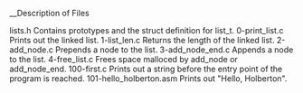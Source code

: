 __Description of Files

lists.h
Contains prototypes and the struct definition for list_t.
0-print_list.c
Prints out the linked list.
1-list_len.c
Returns the length of the linked list.
2-add_node.c
Prepends a node to the list.
3-add_node_end.c
Appends a node to the list.
4-free_list.c
Frees space malloced by add_node or add_node_end.
100-first.c
Prints out a string before the entry point of the program is reached.
101-hello_holberton.asm
Prints out "Hello, Holberton".
